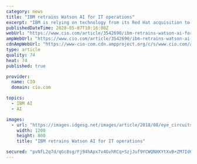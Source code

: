 ```yaml
---
category: news
title: "IBM retrains Watson AI for IT operations"
excerpt: "IBM is relying on technology from its Red Hat acquisition to deploy a new AIOps tool and help it deliver new edge-of-cloud computing services to support 5G networks"
publishedDateTime: 2020-05-07T10:16:00Z
webUrl: "https://www.cio.com/article/3542690/ibm-retrains-watson-ai-for-it-operations.html"
ampWebUrl: "https://www.cio.com/article/3542690/ibm-retrains-watson-ai-for-it-operations.amp.html"
cdnAmpWebUrl: "https://www-cio-com.cdn.ampproject.org/c/s/www.cio.com/article/3542690/ibm-retrains-watson-ai-for-it-operations.amp.html"
type: article
quality: 74
heat: 74
published: true

provider:
  name: CIO
  domain: cio.com

topics:
  - IBM AI
  - AI

images:
  - url: "https://images.idgesg.net/images/article/2018/08/eye_circuits_system_artificial_intelligence_machine_learning_privacy_by_vijay_patel_gettyimages-936718998_1200x800-100768000-large.jpg"
    width: 1200
    height: 800
    title: "IBM retrains Watson AI for IT operations"

secured: "pvNfL2q7d/qGc8sg/Fj94hApx7v4GvhRCq+SzjJuf9YCWQNXKYtXvB+ZM7Id6WvfQIfuT5JDm/xiE2QahWD+lFG05OCf96lbf/c2cBrOZRsynfj/zfy4ZFFFVmz++pySnoko+cbBKu35pVCvtgdJXi2t6hMopNV/abpJRnj73VYWNvr56i6U2RQ8bRU59GOM+cCyFIp/WqtoBxVzDcm07E7MyS/o4vQkUGh6sMCBzNJbtJjjL+eGqd8U4HLWyeFoWfXPAkblg8uLzKZE+RhoZuLVX4m8SrmE7ItS2AknFFmChF2S4nmGbw41nXdXzzFm;TrsmM/ModB7tKbafyozp6w=="
---
```


